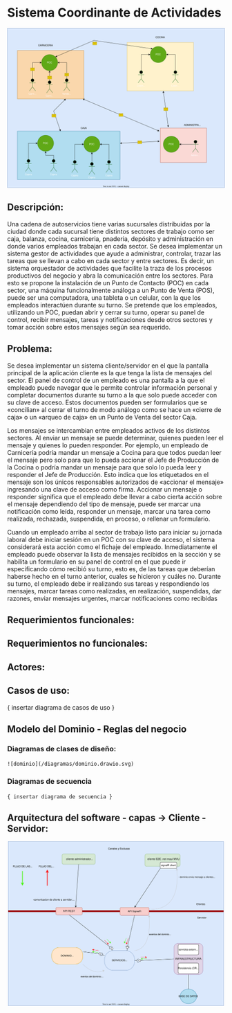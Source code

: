 # __Sistema Coordinante de Actividades__

![sectores](/diagramas/concepto.drawio.svg)


## __Descripción:__

Una cadena de autoservicios tiene varias sucursales distribuidas por la ciudad donde cada sucursal tiene distintos sectores de trabajo como ser caja, balanza, cocina, carniceria, pnaderia, depósito y administración en donde varios empleados trabajan en cada sector. 
Se desea implementar un sistema gestor de actividades que ayude a administrar, controlar, trazar las tareas que se llevan a cabo en cada sector y entre sectores. Es decir, un sistema orquestador de actividades que facilite la traza de los procesos productivos del negocio y abra la comunicación entre los sectores.
Para esto se propone la instalación de un Punto de Contacto (POC) en cada sector, una máquina funcionalmente análoga a un Punto de Venta (POS), puede ser una computadora, una tableta o un celular, con la que los empleados interactúen durante su turno. 
Se pretende que los empleados, utilizando un POC, puedan abrir y cerrar su turno, operar su panel de control, recibir mensajes, tareas y notificaciones desde otros sectores y tomar acción sobre estos mensajes según sea requerido. 

## __Problema:__ 

Se desea implementar un sistema cliente/servidor en el que la pantalla principal de la aplicación cliente es la que tenga la lista de mensajes del sector. El panel de control de un empleado es una pantalla a la que el empleado puede navegar que le permite controlar información personal y completar documentos durante su turno a la que solo puede acceder con su clave de acceso. Estos documentos pueden ser formularios que se «concilian» al cerrar el turno de modo análogo como se hace un «cierre de caja» o un «arqueo de caja» en un Punto de Venta del sector Caja.

Los mensajes se intercambian entre empleados activos de los distintos sectores. Al enviar un mensaje se puede determinar, quienes pueden leer el mensaje y quienes lo pueden responder. Por ejemplo, un empleado de Carnicería podría mandar un mensaje a Cocina para que todos puedan leer el mensaje pero solo para que lo pueda accionar el Jefe de Producción de la Cocina o podría mandar un mensaje para que solo lo pueda leer y responder el Jefe de Producción. Esto indica que los etiquetados en el mensaje son los únicos responsables autorizados de «accionar el mensaje» ingresando una clave de acceso como firma. Accionar un mensaje o responder significa que el empleado debe llevar a cabo cierta acción sobre el mensaje dependiendo del tipo de mensaje, puede ser marcar una notificación como leída, responder un mensaje, marcar una tarea como realizada, rechazada, suspendida, en proceso, o rellenar un formulario. 

Cuando un empleado arriba al sector de trabajo listo para iniciar su jornada laboral debe iniciar sesión en un POC con su clave de acceso, el sistema considerará esta acción como el fichaje del empleado. Inmediatamente el empleado puede observar la lista de mensajes recibidos en la sección y se habilita un formulario en su panel de control en el que puede ir especificando cómo recibió su turno, esto es, de las tareas que deberían haberse hecho en el turno anterior, cuales se hicieron y cuáles no. 
Durante su turno, el empleado debe ir realizando sus tareas y respondiendo los mensajes, marcar tareas como realizadas, en realización, suspendidas, dar razones, enviar mensajes urgentes, marcar notificaciones como recibidas


## __Requerimientos funcionales:__

## __Requerimientos no funcionales:__

## __Actores:__

## __Casos de uso:__

{ insertar diagrama de casos de uso } 

## __Modelo del Dominio - Reglas del negocio__

  ### Diagramas de clases de diseño:
  
    ![dominio](/diagramas/dominio.drawio.svg)
    
  ### Diagramas de secuencia
    { insertar diagrama de secuencia }

## __Arquitectura del software - capas -> Cliente - Servidor:__

  ![arquitectura](/diagramas/arquitectura.drawio.svg)



